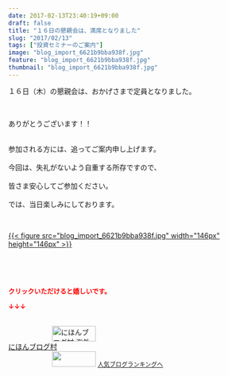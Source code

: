 ```yaml
---
date: 2017-02-13T23:40:19+09:00
draft: false
title: "１６日の懇親会は、満席となりました"
slug: "2017/02/13"
tags: ["投資セミナーのご案内"]
image: "blog_import_6621b9bba938f.jpg"
feature: "blog_import_6621b9bba938f.jpg"
thumbnail: "blog_import_6621b9bba938f.jpg"
---
```

<p>１６日（木）の懇親会は、おかげさまで定員となりました。</p><p> </p><p>ありがとうございます！！</p><p><br/>参加される方には、追ってご案内申し上げます。<br/><br/>今回は、失礼がないよう自重する所存ですので、<br/><br/>皆さま安心してご参加ください。<br/><br/>では、当日楽しみにしております。</p><p> </p><p><a href="blog_import_6621b9bcdf8b9.jpg">{{< figure src="blog_import_6621b9bba938f.jpg" width="146px" height="146px" >}}</a></p><p> </p> <p><font color="#ff0000" size="2"><strong>クリックいただけると嬉しいです。</strong></font></p><p><font color="#ff0000" size="2"><strong>↓↓↓</strong></font></p><p><br/><a href="ranking.html?p_cid=01260127" target="_blank"><img alt="にほんブログ村 海外生活ブログ バリ島情報へ" border="0" height="31" src="data:image/svg+xml;charset=utf-8,%3Csvg%20xmlns%3D%22http%3A%2F%2Fwww.w3.org%2F2000%2Fsvg%22%20title%3D%22Placeholder%20for%20Images%22%20role%3D%22presentation%22%20viewBox%3D%220%200%2088%2031%22%20%2F%3E" width="88" data-src="https://img-proxy.blog-video.jp/images?url=http%3A%2F%2Foverseas.blogmura.com%2Fbali%2Fimg%2Fbali88_31.gif" style="aspect-ratio: auto 88 / 31;"/><noscript><img alt="にほんブログ村 海外生活ブログ バリ島情報へ" border="0" height="31" src="https://img-proxy.blog-video.jp/images?url=http%3A%2F%2Foverseas.blogmura.com%2Fbali%2Fimg%2Fbali88_31.gif" width="88"></noscript></a><br/><a href="ranking.html?p_cid=01260127" target="_blank">にほんブログ村</a><br/><a href="link.php?1804582" title="人気ブログランキングへ"><img border="0" height="31" src="data:image/svg+xml;charset=utf-8,%3Csvg%20xmlns%3D%22http%3A%2F%2Fwww.w3.org%2F2000%2Fsvg%22%20title%3D%22Placeholder%20for%20Images%22%20role%3D%22presentation%22%20viewBox%3D%220%200%2088%2031%22%20%2F%3E" width="88" data-src="https://blog.with2.net/img/banner/banner_22.gif" style="aspect-ratio: auto 88 / 31;"/><noscript><img border="0" height="31" src="https://blog.with2.net/img/banner/banner_22.gif" width="88"></noscript></a> <a href="link.php?1804582" style="font-size: 12px;">人気ブログランキングへ</a></p>

